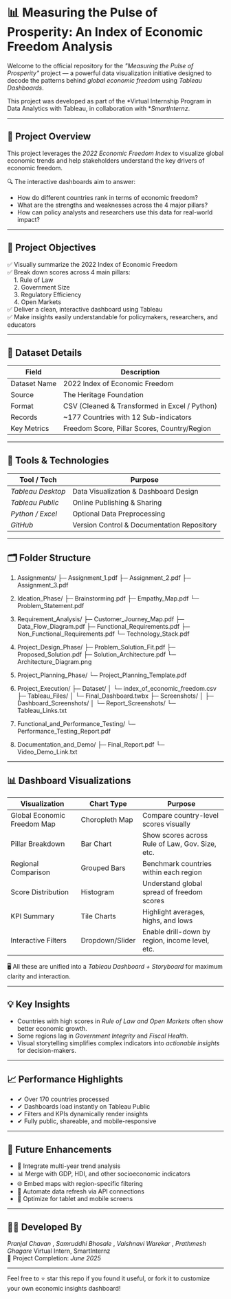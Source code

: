 # 📊 Measuring the Pulse of Prosperity: An Index of Economic Freedom Analysis

Welcome to the official repository for the *"Measuring the Pulse of Prosperity"* project — a powerful data visualization initiative designed to decode the patterns behind *global economic freedom* using *Tableau Dashboards*.

This project was developed as part of the *Virtual Internship Program in Data Analytics with Tableau, in collaboration with **SmartInternz*.

---

## 🚀 Project Overview

This project leverages the *2022 Economic Freedom Index* to visualize global economic trends and help stakeholders understand the key drivers of economic freedom.

🔍 The interactive dashboards aim to answer:
- How do different countries rank in terms of economic freedom?
- What are the strengths and weaknesses across the 4 major pillars?
- How can policy analysts and researchers use this data for real-world impact?

---

## 🎯 Project Objectives

✅ Visually summarize the 2022 Index of Economic Freedom  
✅ Break down scores across 4 main pillars:  
&nbsp;&nbsp;&nbsp;&nbsp;1. Rule of Law  
&nbsp;&nbsp;&nbsp;&nbsp;2. Government Size  
&nbsp;&nbsp;&nbsp;&nbsp;3. Regulatory Efficiency  
&nbsp;&nbsp;&nbsp;&nbsp;4. Open Markets  
✅ Deliver a clean, interactive dashboard using Tableau  
✅ Make insights easily understandable for policymakers, researchers, and educators  

---

## 📁 Dataset Details

| Field                | Description                                      |
|----------------------|--------------------------------------------------|
| Dataset Name         | 2022 Index of Economic Freedom                |
| Source               | The Heritage Foundation                         |
| Format               | CSV (Cleaned & Transformed in Excel / Python)   |
| Records              | ~177 Countries with 12 Sub-indicators           |
| Key Metrics          | Freedom Score, Pillar Scores, Country/Region    |

---

## 🧰 Tools & Technologies

| Tool / Tech       | Purpose                                      |
|-------------------|----------------------------------------------|
| *Tableau Desktop* | Data Visualization & Dashboard Design       |
| *Tableau Public*  | Online Publishing & Sharing                 |
| *Python / Excel*  | Optional Data Preprocessing                 |
| *GitHub*          | Version Control & Documentation Repository  |

---

## 🗂 Folder Structure
1. Assignments/
   ├─ Assignment_1.pdf
   ├─ Assignment_2.pdf
   ├─ Assignment_3.pdf

2. Ideation_Phase/
   ├─ Brainstorming.pdf
   ├─ Empathy_Map.pdf
   └─ Problem_Statement.pdf

3. Requirement_Analysis/
   ├─ Customer_Journey_Map.pdf
   ├─ Data_Flow_Diagram.pdf
   ├─ Functional_Requirements.pdf
   ├─ Non_Functional_Requirements.pdf
   └─ Technology_Stack.pdf

4. Project_Design_Phase/
   ├─ Problem_Solution_Fit.pdf
   ├─ Proposed_Solution.pdf
   ├─ Solution_Architecture.pdf
   └─ Architecture_Diagram.png

5. Project_Planning_Phase/
   └─ Project_Planning_Template.pdf

6. Project_Execution/
   ├─ Dataset/
   │   └─ index_of_economic_freedom.csv
   ├─ Tableau_Files/
   │   └─ Final_Dashboard.twbx
   ├─ Screenshots/
   │   ├─ Dashboard_Screenshots/
   │   └─ Report_Screenshots/
   └─ Tableau_Links.txt

7. Functional_and_Performance_Testing/
   └─ Performance_Testing_Report.pdf

8. Documentation_and_Demo/
   ├─ Final_Report.pdf
   └─ Video_Demo_Link.txt

---

## 📊 Dashboard Visualizations

| Visualization                  | Chart Type    | Purpose                                               |
|--------------------------------|---------------|-------------------------------------------------------|
| Global Economic Freedom Map    | Choropleth Map| Compare country-level scores visually                 |
| Pillar Breakdown               | Bar Chart     | Show scores across Rule of Law, Gov. Size, etc.       |
| Regional Comparison            | Grouped Bars  | Benchmark countries within each region                |
| Score Distribution             | Histogram     | Understand global spread of freedom scores            |
| KPI Summary                    | Tile Charts   | Highlight averages, highs, and lows                   |
| Interactive Filters            | Dropdown/Slider | Enable drill-down by region, income level, etc.     |

🖥 All these are unified into a *Tableau Dashboard + Storyboard* for maximum clarity and interaction.

---



## 💡 Key Insights

- Countries with high scores in *Rule of Law and Open Markets* often show better economic growth.
- Some regions lag in *Government Integrity* and *Fiscal Health*.
- Visual storytelling simplifies complex indicators into *actionable insights* for decision-makers.

---

## 📈 Performance Highlights

- ✔ Over 170 countries processed  
- ✔ Dashboards load instantly on Tableau Public  
- ✔ Filters and KPIs dynamically render insights  
- ✔ Fully public, shareable, and mobile-responsive

---

## 🔮 Future Enhancements

- 📅 Integrate multi-year trend analysis  
- 📊 Merge with GDP, HDI, and other socioeconomic indicators  
- 🌐 Embed maps with region-specific filtering  
- 🔁 Automate data refresh via API connections  
- 📱 Optimize for tablet and mobile screens  

---

## 👨‍💻 Developed By

*Pranjal Chavan* ,
*Samruddhi Bhosale* ,
*Vaishnavi Warekar* ,
*Prathmesh Ghagare* 
Virtual Intern, SmartInternz  
📅 Project Completion: *June 2025*

---

Feel free to ⭐ star this repo if you found it useful, or fork it to customize your own economic insights dashboard!
